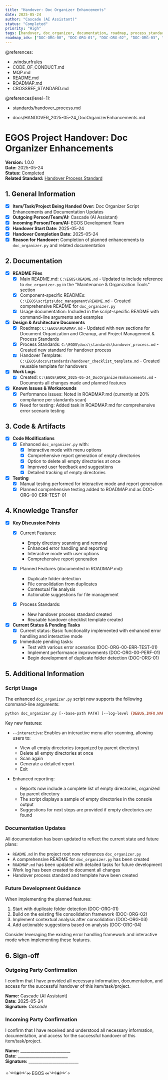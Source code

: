 ```yaml
---
title: "Handover: Doc Organizer Enhancements"
date: 2025-05-24
author: "Cascade (AI Assistant)"
status: "Completed"
priority: "High"
tags: [handover, doc_organizer, documentation, roadmap, process_standards]
roadmap_ids: ["DOC-ORG-00", "DOC-ORG-01", "DOC-ORG-02", "DOC-ORG-03", "DOC-ORG-04", "PROC-HANDOVER-01"]
---
```


@references:
- .windsurfrules
- CODE_OF_CONDUCT.md
- MQP.md
- README.md
- ROADMAP.md
- CROSSREF_STANDARD.md

@references(level=1):
  - standards/handover_process.md





  - docs/HANDOVER_2025-05-24_DocOrganizerEnhancements.md

# EGOS Project Handover: Doc Organizer Enhancements

**Version:** 1.0.0  
**Date:** 2025-05-24  
**Status:** Completed  
**Related Standard:** [Handover Process Standard](../standards/handover_process.md)

## 1. General Information

- [x] **Item/Task/Project Being Handed Over:** Doc Organizer Script Enhancements and Documentation Updates
- [x] **Outgoing Person/Team/AI:** Cascade (AI Assistant)
- [x] **Incoming Person/Team/AI:** EGOS Development Team
- [x] **Handover Start Date:** 2025-05-24
- [x] **Handover Completion Date:** 2025-05-24
- [x] **Reason for Handover:** Completion of planned enhancements to `doc_organizer.py` and related documentation

## 2. Documentation

- [x] **README Files**
  - [x] Main README.md: `C:\EGOS\README.md` - Updated to include reference to `doc_organizer.py` in the "Maintenance & Organization Tools" section
  - [x] Component-specific READMEs: `C:\EGOS\scripts\doc_management\README.md` - Created comprehensive README for `doc_organizer.py`
  - [x] Usage documentation: Included in the script-specific README with command-line arguments and examples

- [x] **Design & Architecture Documents**
  - [x] Roadmap: `C:\EGOS\ROADMAP.md` - Updated with new sections for Document Organization and Cleanup, and Project Management & Process Standards
  - [x] Process Standards: `C:\EGOS\docs\standards\handover_process.md` - Created new standard for handover process
  - [x] Handover Template: `C:\EGOS\docs\standards\handover_checklist_template.md` - Created reusable template for handovers

- [x] **Work Logs**
  - [x] Created: `C:\EGOS\WORK_2025-05-24_DocOrganizerEnhancements.md` - Documents all changes made and planned features

- [x] **Known Issues & Workarounds**
  - [x] Performance issues: Noted in ROADMAP.md (currently at 20% compliance per standards scan)
  - [x] Need for testing: Added task in ROADMAP.md for comprehensive error scenario testing

## 3. Code & Artifacts

- [x] **Code Modifications**
  - [x] Enhanced `doc_organizer.py` with:
    - [x] Interactive mode with menu options
    - [x] Comprehensive report generation of empty directories
    - [x] Option to delete all empty directories at once
    - [x] Improved user feedback and suggestions
    - [x] Detailed tracking of empty directories

- [x] **Testing**
  - [x] Manual testing performed for interactive mode and report generation
  - [x] Planned comprehensive testing added to ROADMAP.md as DOC-ORG-00-ERR-TEST-01

## 4. Knowledge Transfer

- [x] **Key Discussion Points**
  - [x] Current Features:
    - Empty directory scanning and removal
    - Enhanced error handling and reporting
    - Interactive mode with user options
    - Comprehensive report generation
  
  - [x] Planned Features (documented in ROADMAP.md):
    - Duplicate folder detection
    - File consolidation from duplicates
    - Contextual file analysis
    - Actionable suggestions for file management
  
  - [x] Process Standards:
    - New handover process standard created
    - Reusable handover checklist template created

- [x] **Current Status & Pending Tasks**
  - [x] Current status: Basic functionality implemented with enhanced error handling and interactive mode
  - [x] Immediate pending tasks:
    - Test with various error scenarios (DOC-ORG-00-ERR-TEST-01)
    - Implement performance improvements (DOC-ORG-00-PERF-01)
    - Begin development of duplicate folder detection (DOC-ORG-01)

## 5. Additional Information

### Script Usage

The enhanced `doc_organizer.py` script now supports the following command-line arguments:

```bash
python doc_organizer.py [--base-path PATH] [--log-level {DEBUG,INFO,WARNING,ERROR,CRITICAL}] [--dry-run] [--report-format {markdown,text}] [--report-file PATH] [--interactive]
```

Key new features:
- `--interactive`: Enables an interactive menu after scanning, allowing users to:
  - View all empty directories (organized by parent directory)
  - Delete all empty directories at once
  - Scan again
  - Generate a detailed report
  - Exit

- Enhanced reporting:
  - Reports now include a complete list of empty directories, organized by parent directory
  - The script displays a sample of empty directories in the console output
  - Suggestions for next steps are provided if empty directories are found

### Documentation Updates

All documentation has been updated to reflect the current state and future plans:
- `README.md` in the project root now references `doc_organizer.py`
- A comprehensive README for `doc_organizer.py` has been created
- `ROADMAP.md` has been updated with detailed tasks for future development
- Work log has been created to document all changes
- Handover process standard and template have been created

### Future Development Guidance

When implementing the planned features:
1. Start with duplicate folder detection (DOC-ORG-01)
2. Build on the existing file consolidation framework (DOC-ORG-02)
3. Implement contextual analysis after consolidation (DOC-ORG-03)
4. Add actionable suggestions based on analysis (DOC-ORG-04)

Consider leveraging the existing error handling framework and interactive mode when implementing these features.

## 6. Sign-off

### Outgoing Party Confirmation

I confirm that I have provided all necessary information, documentation, and access for the successful handover of this item/task/project.

**Name:** Cascade (AI Assistant)  
**Date:** 2025-05-24  
**Signature:** *Cascade*

### Incoming Party Confirmation

I confirm that I have received and understood all necessary information, documentation, and access for the successful handover of this item/task/project.

**Name:** _________________________  
**Date:** _________________________  
**Signature:** _________________________

✧༺❀༻∞ EGOS ∞༺❀༻✧